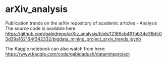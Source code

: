# arXiv_analysis
Publication trends on the arXiv repository of academic articles - Analysis
The source code is available here:
https://github.com/gabidrepo/arXiv_analysis/blob/12169cb4ff1bb34e3fbfc03d39a162164f342332/bigdata_mining_project_arxiv_trends.ipynb

The Kaggle notebook can also watch from here:
https://www.kaggle.com/code/gabidadush/datamineproject
